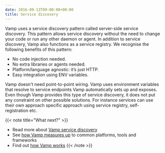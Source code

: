 ```yaml
---
date: 2016-09-13T09:00:00+00:00
title: Service discovery
---
```


Vamp uses a service discovery pattern called server-side service discovery. This pattern allows service discovery without the need to change your code or run any other daemon or agent. In addition to service discovery, Vamp also functions as a service registry. We recognise the following benefits of this pattern:

* No code injection needed.
* No extra libraries or agents needed.
* Platform/language agnostic: it’s just HTTP.
* Easy integration using ENV variables.

Vamp doesn't need point-to-point wiring. Vamp uses environment variables that resolve to service endpoints Vamp automatically sets up and exposes. Even though Vamp provides this type of service discovery, it does not put any constraint on other possible solutions. For instance services can use their own approach specific approach using service registry, self-registration etc.


{{< note title="What next?" >}}
* Read more about [Vamp service discovery](/documentation/how-vamp-works/service-discovery)
* See [how Vamp measures up](/why-use-vamp/vamp-compared-to//proxies-and-load-balancers/) to common platforms, tools and frameworks  
* Find out [how Vamp works](/documentation/how-vamp-works/architecture-and-components)
{{< /note >}}